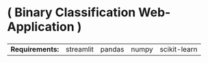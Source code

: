 #  ( Binary Classification Web-Application )
<h3>
<table>
  <tr>
    <td> <b>Requirements: </b></td>
 
  <td> streamlit </td>
  <td> pandas </td>
  <td> numpy </td>
  <td> scikit-learn</td>
  </tr>
    </table>
  </h3>
  
  <img src=""><br>
  <img src=""><br>
  <img src=""><br>
  <img src=""><br>
  
    
